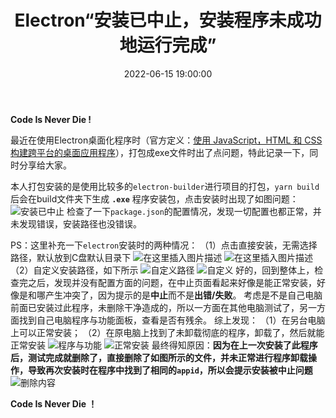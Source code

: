 ﻿---
title: Electron“安装已中止，安装程序未成功地运行完成”
type: 'tags'
categories: ['Electron']
date: 2022-06-15 19:00:00

---

**Code Is Never Die !**

最近在使用Electron桌面化程序时（官方定义：[使用 JavaScript，HTML 和 CSS 构建跨平台的桌面应用程序](http://www.electronjs.org/)），打包成exe文件时出了点问题，特此记录一下，同时分享给大家。

本人打包安装的是使用比较多的`electron-builder`进行项目的打包，`yarn build`后会在build文件夹下生成 **`.exe`** 程序安装包，点击安装时出现了如图问题：
![安装已中止](https://img-blog.csdnimg.cn/c809a2024c284ba4b6e7fa26b38dc6f1.png?x-oss-process=image/watermark,type_d3F5LXplbmhlaQ,shadow_50,text_Q1NETiBAcmFpbnV4Lg==,size_20,color_FFFFFF,t_70,g_se,x_16)
检查了一下`package.json`的配置情况，发现一切配置也都正常，并未发现错误，安装路径也没错误。

PS：这里补充一下`electron`安装时的两种情况：
（1）点击直接安装，无需选择路径，默认放到C盘默认目录下
![在这里插入图片描述](https://img-blog.csdnimg.cn/cf5697c06f434b3bbec860d86726f1f3.png?x-oss-process=image/watermark,type_d3F5LXplbmhlaQ,shadow_50,text_Q1NETiBAcmFpbnV4Lg==,size_20,color_FFFFFF,t_70,g_se,x_16)
![在这里插入图片描述](https://img-blog.csdnimg.cn/d2a823f7935242019d3f32494428adff.png?x-oss-process=image/watermark,type_d3F5LXplbmhlaQ,shadow_50,text_Q1NETiBAcmFpbnV4Lg==,size_20,color_FFFFFF,t_70,g_se,x_16)
（2）自定义安装路径，如下所示
![自定义路径](https://img-blog.csdnimg.cn/d6c7d8d397614436b89c900852b76aa4.png?x-oss-process=image/watermark,type_d3F5LXplbmhlaQ,shadow_50,text_Q1NETiBAcmFpbnV4Lg==,size_20,color_FFFFFF,t_70,g_se,x_16)
![自定义](https://img-blog.csdnimg.cn/a59f2bb8091d449db0b887be74c42ec5.png?x-oss-process=image/watermark,type_d3F5LXplbmhlaQ,shadow_50,text_Q1NETiBAcmFpbnV4Lg==,size_20,color_FFFFFF,t_70,g_se,x_16)
好的，回到整体上，检查完之后，发现并没有配置方面的问题，在中止页面看起来好像是能正常安装，好像是和哪产生冲突了，因为提示的是**中止**而不是**出错/失败**。
考虑是不是自己电脑前面已安装过此程序，未删除干净造成的，所以一方面在其他电脑测试了，另一方面找到自己电脑程序与功能面板，查看是否有残余。
综上发现：
（1）在另台电脑上可以正常安装；
（2）在原电脑上找到了未卸载彻底的程序，卸载了，然后就能正常安装
![程序与功能](https://img-blog.csdnimg.cn/3b68e10011d649818048e2288c73b33f.png?x-oss-process=image/watermark,type_d3F5LXplbmhlaQ,shadow_50,text_Q1NETiBAcmFpbnV4Lg==,size_20,color_FFFFFF,t_70,g_se,x_16)
![正常安装](https://img-blog.csdnimg.cn/95f611329a17473daf613fa0b1d5fdb9.png?x-oss-process=image/watermark,type_d3F5LXplbmhlaQ,shadow_50,text_Q1NETiBAcmFpbnV4Lg==,size_20,color_FFFFFF,t_70,g_se,x_16)
最终得知原因：**因为在上一次安装了此程序后，测试完成就删除了，直接删除了如图所示的文件，并未正常进行程序卸载操作，导致再次安装时在程序中找到了相同的`appid`，所以会提示安装被中止问题**
![删除内容](https://img-blog.csdnimg.cn/c7af3999c2394e0f998e287957e071d9.png?x-oss-process=image/watermark,type_d3F5LXplbmhlaQ,shadow_50,text_Q1NETiBAcmFpbnV4Lg==,size_11,color_FFFFFF,t_70,g_se,x_16)

**Code Is Never Die ！**
